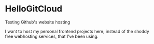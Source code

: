 # HelloGitCloud
Testing Github's website hosting

I want to host my personal frontend projects here, instead of the shoddy free webhosting services, that I've been using. 
